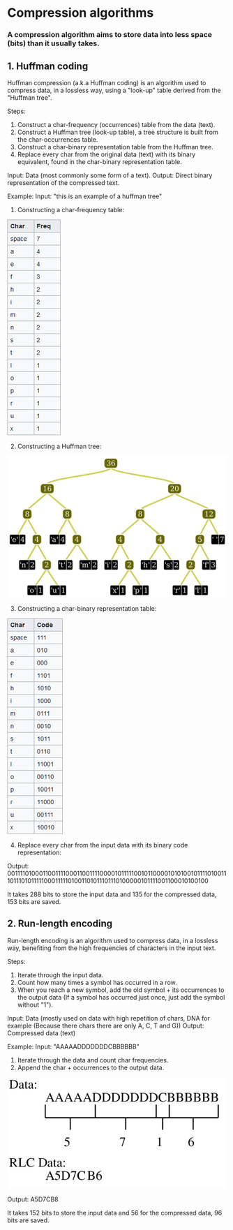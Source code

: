 # Compression algorithms

### A compression algorithm aims to store data into less space (bits) than it usually takes.

## 1. Huffman coding

Huffman compression (a.k.a Huffman coding) is an algorithm used to compress data, in a lossless way, using a "look-up" table derived from the "Huffman tree".

Steps:
1. Construct a char-frequency (occurrences) table from the data (text).
2. Construct a Huffman tree (look-up table), a tree structure is built from the char-occurrences table.
3. Construct a char-binary representation table from the Huffman tree.
4. Replace every char from the original data (text) with its binary equivalent, found in the char-binary representation table.

Input: Data (most commonly some form of a text).
Output: Direct binary representation of the compressed text.

Example:
Input: "this is an example of a huffman tree"

1. Constructing a char-frequency table:

![char-frequency-table](../resources/images/char-frequency-table.png)

2. Constructing a Huffman tree:

![huffman-tree](../resources/images/huffman-tree.png)

3. Constructing a char-binary representation table:

![char-binary-table](../resources/images/char-binary-representation.png)

4. Replace every char from the input data with its binary code representation:

Output: 001111010001100111100011001111000010111110010110000101010010111101001110111010111110001111101001101011101110100000101111001100010100100

It takes 288 bits to store the input data and 135 for the compressed data, 153 bits are saved.

## 2. Run-length encoding

Run-length encoding is an algorithm used to compress data, in a lossless way, benefiting from the high frequencies of characters in the input text.

Steps:
1. Iterate through the input data.
2. Count how many times a symbol has occurred in a row.
3. When you reach a new symbol, add the old symbol + its occurrences to the output data (If a symbol has occurred just once, just add the symbol without "1").

Input: Data (mostly used on data with high repetition of chars, DNA for example (Because there chars there are only A, C, T and G))
Output: Compressed data (text)

Example:
Input: "AAAAADDDDDDDCBBBBBB"

1. Iterate through the data and count char frequencies.
2. Append the char + occurrences to the output data.

![run-length-encoding](../resources/images/run-length-encoding.png)

Output: A5D7CB8

It takes 152 bits to store the input data and 56 for the compressed data, 96 bits are saved.
